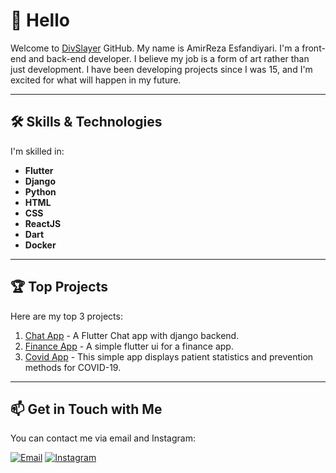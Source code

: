 <div dir="ltr">

# 👋 Hello 
Welcome to [DivSlayer](http://divslayer.github.io) GitHub. My name is AmirReza Esfandiyari. I'm a front-end and back-end developer. I believe my job is a form of art rather than just development. I have been developing projects since I was 15, and I'm excited for what will happen in my future.

---

## 🛠️ Skills & Technologies
I'm skilled in:
- **Flutter**
- **Django**
- **Python**
- **HTML**
- **CSS**
- **ReactJS**
- **Dart**
- **Docker**

---

## 🏆 Top Projects
Here are my top 3 projects:
1. [Chat App](https://github.com/geeksloths/Chat-App) - A Flutter Chat app with django backend.
2. [Finance App](https://github.com/geeksloths/Finance-App) - A simple flutter ui for a finance app.
3. [Covid App](https://github.com/geeksloths/covid-19-app) - This simple app displays patient statistics and prevention methods for COVID-19.

---

## 📫 Get in Touch with Me
You can contact me via email and Instagram:

[![Email](https://img.shields.io/badge/Email-EA4335?&style=for-the-badge&logo=Gmail&logoColor=white)](mailto:geeksloths@gmail.com)
[![Instagram](https://img.shields.io/badge/Instagram-E4405F?&style=for-the-badge&logo=Instagram&logoColor=white)](https://www.instagram.com/geeksloths)

</div>
